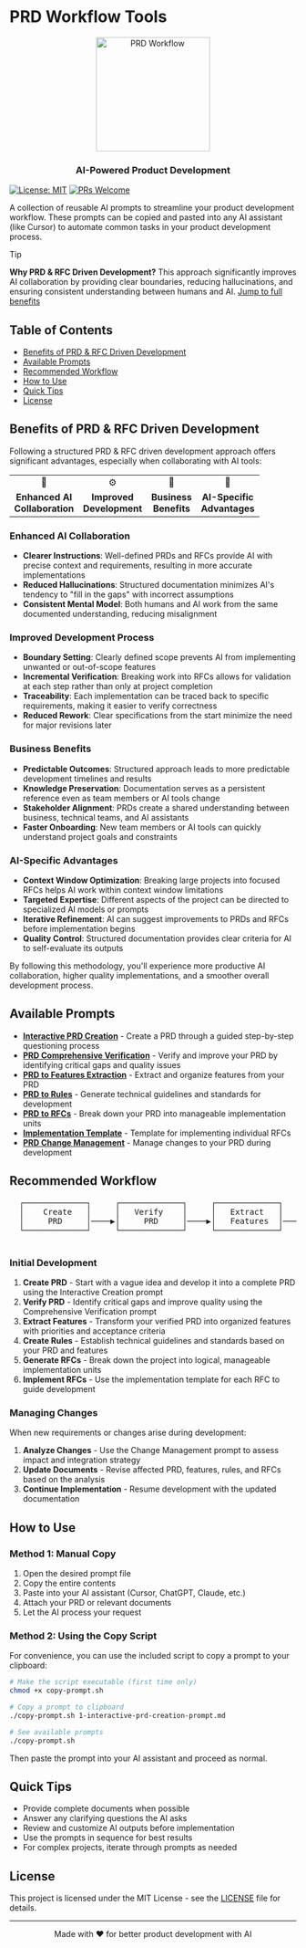 # PRD Workflow Tools

<div align="center">
  <img src="https://img.shields.io/badge/PRD-Workflow-blue?style=for-the-badge&logo=github" alt="PRD Workflow" width="200"/>
  <h3>AI-Powered Product Development</h3>
</div>

[![License: MIT](https://img.shields.io/badge/License-MIT-yellow.svg)](https://opensource.org/licenses/MIT)
[![PRs Welcome](https://img.shields.io/badge/PRs-welcome-brightgreen.svg)](http://makeapullrequest.com)

A collection of reusable AI prompts to streamline your product development workflow. These prompts can be copied and pasted into any AI assistant (like Cursor) to automate common tasks in your product development process.

> [!TIP]
> **Why PRD & RFC Driven Development?** This approach significantly improves AI collaboration by providing clear boundaries, reducing hallucinations, and ensuring consistent understanding between humans and AI. [Jump to full benefits](#benefits-of-prd--rfc-driven-development)

## Table of Contents
- [Benefits of PRD & RFC Driven Development](#benefits-of-prd--rfc-driven-development)
- [Available Prompts](#available-prompts)
- [Recommended Workflow](#recommended-workflow)
- [How to Use](#how-to-use)
- [Quick Tips](#quick-tips)
- [License](#license)

## Benefits of PRD & RFC Driven Development

Following a structured PRD & RFC driven development approach offers significant advantages, especially when collaborating with AI tools:

<div align="center">
  <table>
    <tr>
      <td align="center">🤖</td>
      <td align="center">⚙️</td>
      <td align="center">💼</td>
      <td align="center">🧠</td>
    </tr>
    <tr>
      <td align="center"><b>Enhanced AI<br>Collaboration</b></td>
      <td align="center"><b>Improved<br>Development</b></td>
      <td align="center"><b>Business<br>Benefits</b></td>
      <td align="center"><b>AI-Specific<br>Advantages</b></td>
    </tr>
  </table>
</div>

### Enhanced AI Collaboration
- **Clearer Instructions**: Well-defined PRDs and RFCs provide AI with precise context and requirements, resulting in more accurate implementations
- **Reduced Hallucinations**: Structured documentation minimizes AI's tendency to "fill in the gaps" with incorrect assumptions
- **Consistent Mental Model**: Both humans and AI work from the same documented understanding, reducing misalignment

### Improved Development Process
- **Boundary Setting**: Clearly defined scope prevents AI from implementing unwanted or out-of-scope features
- **Incremental Verification**: Breaking work into RFCs allows for validation at each step rather than only at project completion
- **Traceability**: Each implementation can be traced back to specific requirements, making it easier to verify correctness
- **Reduced Rework**: Clear specifications from the start minimize the need for major revisions later

### Business Benefits
- **Predictable Outcomes**: Structured approach leads to more predictable development timelines and results
- **Knowledge Preservation**: Documentation serves as a persistent reference even as team members or AI tools change
- **Stakeholder Alignment**: PRDs create a shared understanding between business, technical teams, and AI assistants
- **Faster Onboarding**: New team members or AI tools can quickly understand project goals and constraints

### AI-Specific Advantages
- **Context Window Optimization**: Breaking large projects into focused RFCs helps AI work within context window limitations
- **Targeted Expertise**: Different aspects of the project can be directed to specialized AI models or prompts
- **Iterative Refinement**: AI can suggest improvements to PRDs and RFCs before implementation begins
- **Quality Control**: Structured documentation provides clear criteria for AI to self-evaluate its outputs

By following this methodology, you'll experience more productive AI collaboration, higher quality implementations, and a smoother overall development process.

## Available Prompts

- [**Interactive PRD Creation**](1-interactive-prd-creation-prompt.md) - Create a PRD through a guided step-by-step questioning process
- [**PRD Comprehensive Verification**](2-prd-comprehensive-verification-prompt.md) - Verify and improve your PRD by identifying critical gaps and quality issues
- [**PRD to Features Extraction**](3-prd-to-features-prompt.md) - Extract and organize features from your PRD
- [**PRD to Rules**](4-prd-to-rules-prompt.md) - Generate technical guidelines and standards for development
- [**PRD to RFCs**](5-prd-to-rfcs-prompt.md) - Break down your PRD into manageable implementation units
- [**Implementation Template**](6-implementation-prompt-template.md) - Template for implementing individual RFCs
- [**PRD Change Management**](7-prd-change-management-prompt.md) - Manage changes to your PRD during development

## Recommended Workflow

<div align="center">
  <pre>
  ┌─────────────┐     ┌─────────────┐     ┌─────────────┐     ┌─────────────┐     ┌─────────────┐     ┌─────────────┐
  │    Create   │     │   Verify    │     │   Extract   │     │    Create   │     │   Generate  │     │  Implement  │
  │     PRD     │────▶│     PRD     │────▶│   Features  │────▶│    Rules    │────▶│    RFCs     │────▶│    RFCs     │
  └─────────────┘     └─────────────┘     └─────────────┘     └─────────────┘     └─────────────┘     └─────────────┘
  </pre>
</div>

### Initial Development
1. **Create PRD** - Start with a vague idea and develop it into a complete PRD using the Interactive Creation prompt
2. **Verify PRD** - Identify critical gaps and improve quality using the Comprehensive Verification prompt
3. **Extract Features** - Transform your verified PRD into organized features with priorities and acceptance criteria
4. **Create Rules** - Establish technical guidelines and standards based on your PRD and features
5. **Generate RFCs** - Break down the project into logical, manageable implementation units
6. **Implement RFCs** - Use the implementation template for each RFC to guide development

### Managing Changes
When new requirements or changes arise during development:
1. **Analyze Changes** - Use the Change Management prompt to assess impact and integration strategy
2. **Update Documents** - Revise affected PRD, features, rules, and RFCs based on the analysis
3. **Continue Implementation** - Resume development with the updated documentation

## How to Use

### Method 1: Manual Copy
1. Open the desired prompt file
2. Copy the entire contents
3. Paste into your AI assistant (Cursor, ChatGPT, Claude, etc.)
4. Attach your PRD or relevant documents
5. Let the AI process your request

### Method 2: Using the Copy Script
For convenience, you can use the included script to copy a prompt to your clipboard:

```bash
# Make the script executable (first time only)
chmod +x copy-prompt.sh

# Copy a prompt to clipboard
./copy-prompt.sh 1-interactive-prd-creation-prompt.md

# See available prompts
./copy-prompt.sh
```

Then paste the prompt into your AI assistant and proceed as normal.

## Quick Tips

- Provide complete documents when possible
- Answer any clarifying questions the AI asks
- Review and customize AI outputs before implementation
- Use the prompts in sequence for best results
- For complex projects, iterate through prompts as needed

## License

This project is licensed under the MIT License - see the [LICENSE](LICENSE) file for details.

---

<p align="center">Made with ❤️ for better product development with AI</p> 